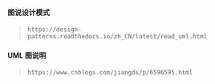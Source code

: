 #### 图说设计模式
> `https://design-patterns.readthedocs.io/zh_CN/latest/read_uml.html`
#### UML 图说明
> `https://www.cnblogs.com/jiangds/p/6596595.html`
